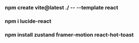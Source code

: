 ### npm create vite@latest ./ -- --template react

### npm i lucide-react

### npm install zustand framer-motion react-hot-toast

